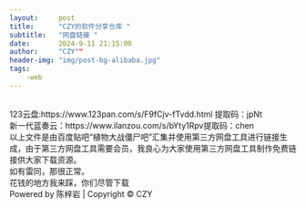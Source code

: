 ```yaml
---
layout:     post
title:      "CZY的软件分享仓库 "
subtitle:   "网盘链接 "
date:       2024-9-11 21:15:00
author:     "CZY""
header-img: "img/post-bg-alibaba.jpg"
tags: 
    -web
---
```


<div >
    <br>123云盘:https://www.123pan.com/s/F9fCjv-fTvdd.html  提取码：jpNt
    <br>新一代蓝奏云：https://www.ilanzou.com/s/bYty1Rpv提取码：chen
    <br>以上文件是由百度贴吧“植物大战僵尸吧”汇集并使用第三方网盘工具进行链接生成，由于第三方网盘工具需要会员，我良心为大家使用第三方网盘工具制作免费链接供大家下载资源。
    <br>如有雷同，那很正常。
    <br>花钱的地方我来踩，你们尽管下载
    <br>Powered by 陈梓岩 | Copyright © CZY
</div>
